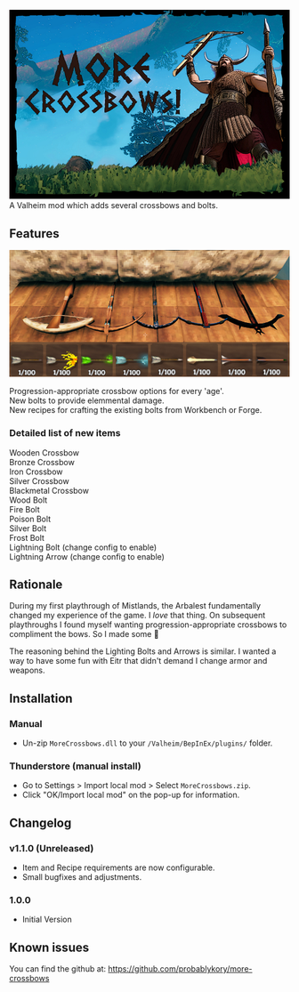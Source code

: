 ![Splash](https://raw.githubusercontent.com/probablykory/more-crossbows/main/splash.jpg)  
A Valheim mod which adds several crossbows and bolts.

## Features

![Showcase](https://raw.githubusercontent.com/probablykory/more-crossbows/main/showcase.jpg)

Progression-appropriate crossbow options for every 'age'.  
New bolts to provide elemmental damage.  
New recipes for crafting the existing bolts from Workbench or Forge.  


### Detailed list of new items
Wooden Crossbow  
Bronze Crossbow  
Iron Crossbow  
Silver Crossbow  
Blackmetal Crossbow  
Wood Bolt  
Fire Bolt  
Poison Bolt  
Silver Bolt  
Frost Bolt  
Lightning Bolt (change config to enable)  
Lightning Arrow (change config to enable)  

## Rationale 

During my first playthrough of Mistlands, the Arbalest fundamentally changed my experience of the game.  I *love* that thing.  On subsequent playthroughs I found myself wanting progression-appropriate crossbows to compliment the bows.  So I made some 🙂  

The reasoning behind the Lighting Bolts and Arrows is similar.  I wanted a way to have some fun with Eitr that didn't demand I change armor and weapons.  

## Installation

### Manual

  * Un-zip `MoreCrossbows.dll` to your `/Valheim/BepInEx/plugins/` folder.

### Thunderstore (manual install)

  * Go to Settings > Import local mod > Select `MoreCrossbows.zip`.
  * Click "OK/Import local mod" on the pop-up for information.

## Changelog

### v1.1.0 (Unreleased)
 * Item and Recipe requirements are now configurable.
 * Small bugfixes and adjustments.

### 1.0.0
 * Initial Version

## Known issues
You can find the github at: https://github.com/probablykory/more-crossbows
